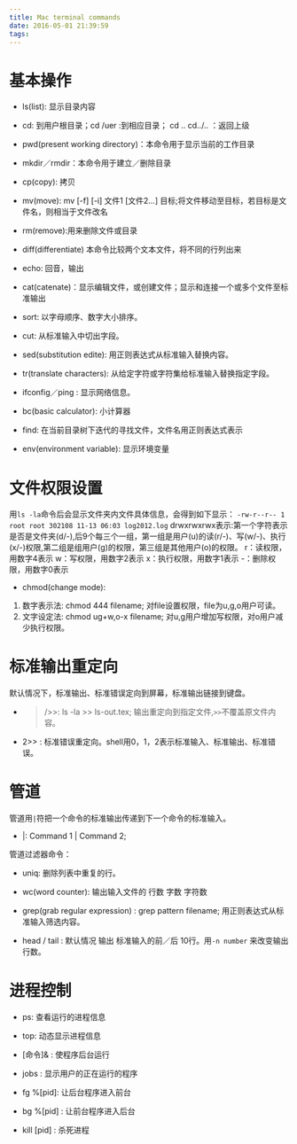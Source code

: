 ```yaml
---
title: Mac terminal commands
date: 2016-05-01 21:39:59
tags:
---
```


# 基本操作
- ls(list): 显示目录内容

- cd: 到用户根目录；cd /uer :到相应目录； cd .. cd../.. ：返回上级

- pwd(present working directory)：本命令用于显示当前的工作目录

- mkdir／rmdir：本命令用于建立／删除目录

- cp(copy): 拷贝

- mv(move): mv [-f] [-i] 文件1 [文件2...] 目标;将文件移动至目标，若目标是文件名，则相当于文件改名

- rm(remove):用来删除文件或目录

- diff(differentiate) 本命令比较两个文本文件，将不同的行列出来

- echo: 回音，输出
 
- cat(catenate)：显示编辑文件，或创建文件；显示和连接一个或多个文件至标准输出

- sort: 以字母顺序、数字大小排序。

- cut: 从标准输入中切出字段。

- sed(substitution edite): 用正则表达式从标准输入替换内容。

- tr(translate characters): 从给定字符或字符集给标准输入替换指定字段。 

- ifconfig／ping : 显示网络信息。

- bc(basic calculator): 小计算器

- find: 在当前目录树下迭代的寻找文件，文件名用正则表达式表示

- env(environment variable): 显示环境变量

# 文件权限设置
用`ls -la`命令后会显示文件夹内文件具体信息，会得到如下显示：
`-rw-r--r-- 1 root root 302108 11-13 06:03 log2012.log`
drwxrwxrwx表示:第一个字符表示是否是文件夹(d/-),后9个每三个一组，第一组是用户(u)的读(r/-)、写(w/-)、执行(x/-)权限,第二组是组用户(g)的权限，第三组是其他用户(o)的权限。
r：读权限，用数字4表示
w：写权限，用数字2表示
x：执行权限，用数字1表示
-：删除权限，用数字0表示

- chmod(change mode):

1. 数字表示法: chmod 444 filename; 对file设置权限，file为u,g,o用户可读。
2. 文字设定法: chmod ug+w,o-x filename; 对u,g用户增加写权限，对o用户减少执行权限。

# 标准输出重定向
默认情况下，标准输出、标准错误定向到屏幕，标准输出链接到键盘。

- >/>>: ls -la >> ls-out.tex; 输出重定向到指定文件,`>>`不覆盖原文件内容。

- 2>> : 标准错误重定向。shell用0，1，2表示标准输入、标准输出、标准错误。

# 管道
管道用`|`符把一个命令的标准输出传递到下一个命令的标准输入。

- |: Command 1 | Command 2;

管道过滤器命令：

- uniq: 删除列表中重复的行。

- wc(word counter): 输出输入文件的 行数 字数 字符数

- grep(grab regular expression) :  grep pattern filename; 用正则表达式从标准输入筛选内容。

- head / tail : 默认情况 输出 标准输入的前／后 10行。用`-n number` 来改变输出行数。

# 进程控制

- ps: 查看运行的进程信息

- top: 动态显示进程信息

- [命令]& : 使程序后台运行

- jobs : 显示用户的正在运行的程序

- fg %[pid]: 让后台程序进入前台

- bg %[pid] : 让前台程序进入后台

- kill [pid] : 杀死进程
